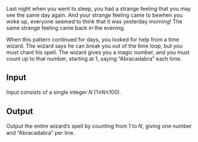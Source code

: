 Last night when you went to sleep, you had a strange feeling that you may see the same day again. And your strange feeling came to bewhen you woke up, everyone seemed to think that it was yesterday morning! The same strange feeling came back in the evening.

When this pattern continued for days, you looked for help from a time wizard. The wizard says he can break you out of the time loop, but you must chant his spell. The wizard gives you a magic number, and you must count up to that number, starting at 1, saying “Abracadabra” each time.

## Input
Input consists of a single integer 𝑁 (1≤𝑁≤100).

## Output
Output the entire wizard’s spell by counting from 1 to 𝑁, giving one number and “Abracadabra” per line.
